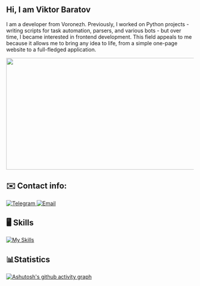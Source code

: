 ## Hi, I am Viktor Baratov
I am a developer from Voronezh. Previously, I worked on Python projects - writing scripts for task automation, parsers, and various bots - but over time, I became interested in frontend development. This field appeals to me because it allows me to bring any idea to life, from a simple one-page website to a full-fledged application.

<div align="center">
  <img src="https://media.giphy.com/media/dWesBcTLavkZuG35MI/giphy.gif" width="600" height="300"/>
</div>

## ✉️ Contact info:
<div id="badges">
   <a href="https://t.me/FeleRoy">
    <img src="https://img.shields.io/badge/Telegram-blue?style=for-the-badge&logo=telegram&logoColor=white" alt="Telegram"/>
  </a>
   <a href="mailto:vitya.baratov@gmail.com">
    <img src="https://img.shields.io/badge/email-blue?style=for-the-badge" alt="Email"/>
  </a>
</div>

## 🖥 Skills
[![My Skills](https://skillicons.dev/icons?i=react,js,ts,html,css,git,figma,vscode&theme=dark&perline=6)](https://skillicons.dev)


## 📊Statistics
[![Ashutosh's github activity graph](https://github-readme-activity-graph.vercel.app/graph?username=FeleRoy&theme=react)](https://github.com/ashutosh00710/github-readme-activity-graph)
